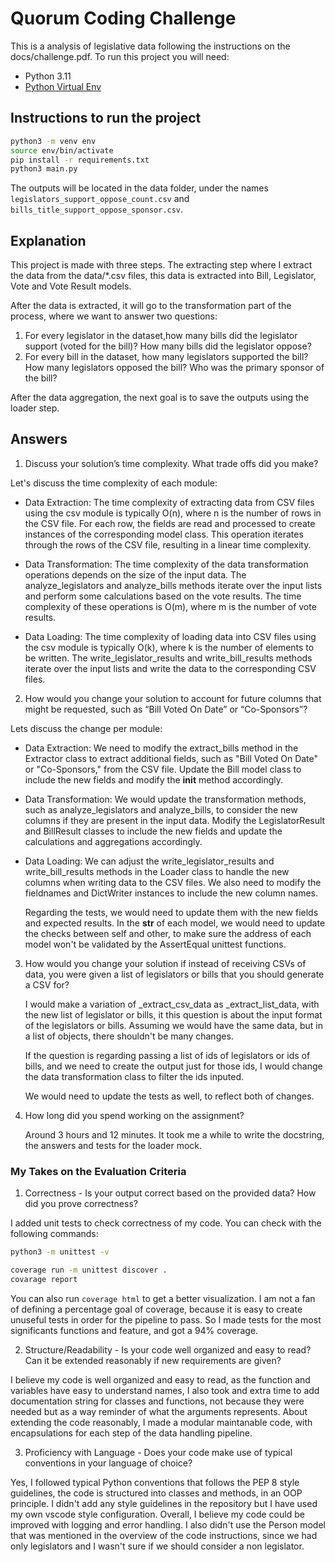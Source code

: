 # Quorum Coding Challenge
This is a analysis of legislative data following the instructions on the docs/challenge.pdf. To run this project you will need:

- Python 3.11
- [Python Virtual Env](https://docs.python.org/3/library/venv.html)

## Instructions to run the project

```bash
python3 -m venv env
source env/bin/activate
pip install -r requirements.txt
python3 main.py
```

The outputs will be located in the data folder, under the names `legislators_support_oppose_count.csv` and `bills_title_support_oppose_sponsor.csv`.

## Explanation

This project is made with three steps. The extracting step where I extract the data from the data/*.csv files, this data is extracted into Bill, Legislator, Vote and Vote Result models.

After the data is extracted, it will go to the transformation part of the process, where we want to answer two questions:

1. For every legislator in the dataset,how many bills did the legislator support (voted for the bill)? How many bills did the legislator oppose?
2. For every bill in the dataset, how many legislators supported the bill? How many legislators opposed the bill? Who was the primary sponsor of the bill?

After the data aggregation, the next goal is to save the outputs using the loader step.

## Answers

1. Discuss your solution’s time complexity. What trade offs did you make?

Let's discuss the time complexity of each module:

- Data Extraction: The time complexity of extracting data from CSV files using the csv module is typically O(n), where n is the number of rows in the CSV file. For each row, the fields are read and processed to create instances of the corresponding model class. This operation iterates through the rows of the CSV file, resulting in a linear time complexity.

- Data Transformation: The time complexity of the data transformation operations depends on the size of the input data. The analyze_legislators and analyze_bills methods iterate over the input lists and perform some calculations based on the vote results. The time complexity of these operations is O(m), where m is the number of vote results.

- Data Loading: The time complexity of loading data into CSV files using the csv module is typically O(k), where k is the number of elements to be written. The write_legislator_results and write_bill_results methods iterate over the input lists and write the data to the corresponding CSV files.

2. How would you change your solution to account for future columns that might be
requested, such as “Bill Voted On Date” or “Co-Sponsors”?

Lets discuss the change per module:

- Data Extraction: We need to modify the extract_bills method in the Extractor class to extract additional fields, such as "Bill Voted On Date" or "Co-Sponsors," from the CSV file.
Update the Bill model class to include the new fields and modify the __init__ method accordingly.

- Data Transformation: We would update the transformation methods, such as analyze_legislators and analyze_bills, to consider the new columns if they are present in the input data. Modify the LegislatorResult and BillResult classes to include the new fields and update the calculations and aggregations accordingly.

- Data Loading: We can adjust the write_legislator_results and write_bill_results methods in the Loader class to handle the new columns when writing data to the CSV files. We also need to modify the fieldnames and DictWriter instances to include the new column names.

    Regarding the tests, we would need to update them with the new fields and expected results. In the __str__ of each model, we would need to update the checks between self and other, to make sure the address of each model won't be validated by the AssertEqual unittest functions.

3. How would you change your solution if instead of receiving CSVs of data, you were given a
list of legislators or bills that you should generate a CSV for?

    I would make a variation of _extract_csv_data as _extract_list_data, with the new list of legislator or bills, it this question is about the input format of the legislators or bills. Assuming we would have the same data, but in a list of objects, there shouldn't be many changes.

    If the question is regarding passing a list of ids of legislators or ids of bills, and we need to create the output just for those ids, I would change the data transformation class to filter the ids inputed.

    We would need to update the tests as well, to reflect both of changes.

4. How long did you spend working on the assignment?

    Around 3 hours and 12 minutes. It took me a while to write the docstring, the answers and tests for the loader mock.


### My Takes on the Evaluation Criteria

1. Correctness - Is your output correct based on the provided data? How did you prove correctness?

I added unit tests to check correctness of my code. You can check with the following commands:
```bash
python3 -m unittest -v
```
```bash
coverage run -m unittest discover .
covarage report
```

You can also run `coverage html` to get a better visualization.
I am not a fan of defining a percentage goal of coverage, because it is easy to create unuseful tests in order for the pipeline to pass. So I made tests for the most significants functions and feature, and got a 94% coverage.

2. Structure/Readability - Is your code well organized and easy to read? Can it be extended reasonably if new requirements are given?

I believe my code is well organized and easy to read, as the function and variables have easy to understand names, I also took and extra time to add documentation string for classes and functions, not because they were needed but as a way reminder of what the arguments represents. About extending the code reasonably, I made a modular maintanable code, with encapsulations for each step of the data handling pipeline.

3. Proficiency with Language - Does your code make use of typical conventions in your language of choice?

Yes, I followed typical Python conventions that follows the PEP 8 style guidelines, the code is structured into classes and methods, in an OOP principle. I didn't add any style guidelines in the repository but I have used my own vscode style configuration. Overall, I believe my code could be improved with logging and error handling. I also didn't use the Person model that was mentioned in the overview of the code instructions, since we had only legislators and I wasn't sure if we should consider a non legislator.

